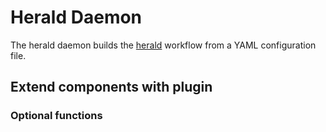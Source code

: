 # Herald Daemon

The herald daemon builds the [herald](https://github.com/heraldgo/herald)
workflow from a YAML configuration file.

## Extend components with plugin

### Optional functions
